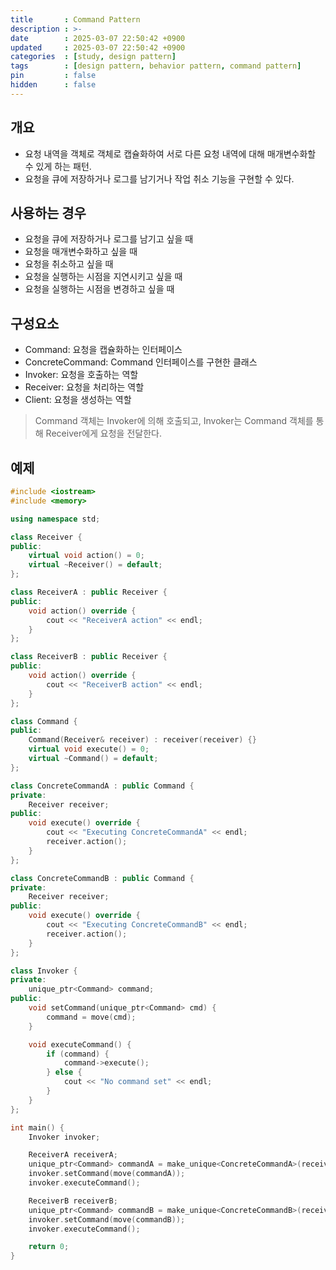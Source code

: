 ```yaml
---
title       : Command Pattern
description : >-
date        : 2025-03-07 22:50:42 +0900
updated     : 2025-03-07 22:50:42 +0900
categories  : [study, design pattern]
tags        : [design pattern, behavior pattern, command pattern]
pin         : false
hidden      : false
---
```


## 개요
- 요청 내역을 객체로 객체로 캡슐화하여 서로 다른 요청 내역에 대해 매개변수화할 수 있게 하는 패턴.
- 요청을 큐에 저장하거나 로그를 남기거나 작업 취소 기능을 구현할 수 있다.

## 사용하는 경우
- 요청을 큐에 저장하거나 로그를 남기고 싶을 때
- 요청을 매개변수화하고 싶을 때
- 요청을 취소하고 싶을 때
- 요청을 실행하는 시점을 지연시키고 싶을 때
- 요청을 실행하는 시점을 변경하고 싶을 때


## 구성요소
- Command: 요청을 캡슐화하는 인터페이스
- ConcreteCommand: Command 인터페이스를 구현한 클래스
- Invoker: 요청을 호출하는 역할
- Receiver: 요청을 처리하는 역할
- Client: 요청을 생성하는 역할
> Command 객체는 Invoker에 의해 호출되고, Invoker는 Command 객체를 통해 Receiver에게 요청을 전달한다.

## 예제
```cpp
#include <iostream>
#include <memory>

using namespace std;

class Receiver {
public:
    virtual void action() = 0;
    virtual ~Receiver() = default;
};

class ReceiverA : public Receiver {
public:
    void action() override {
        cout << "ReceiverA action" << endl;
    }
};

class ReceiverB : public Receiver {
public:
    void action() override {
        cout << "ReceiverB action" << endl;
    }
};

class Command {
public:
    Command(Receiver& receiver) : receiver(receiver) {}
    virtual void execute() = 0;
    virtual ~Command() = default;
};

class ConcreteCommandA : public Command {
private:
    Receiver receiver;
public:
    void execute() override {
        cout << "Executing ConcreteCommandA" << endl;
        receiver.action();
    }
};

class ConcreteCommandB : public Command {
private:
    Receiver receiver;
public:
    void execute() override {
        cout << "Executing ConcreteCommandB" << endl;
        receiver.action();
    }
};

class Invoker {
private:
    unique_ptr<Command> command;
public:
    void setCommand(unique_ptr<Command> cmd) {
        command = move(cmd);
    }

    void executeCommand() {
        if (command) {
            command->execute();
        } else {
            cout << "No command set" << endl;
        }
    }
};

int main() {
    Invoker invoker;

    ReceiverA receiverA;
    unique_ptr<Command> commandA = make_unique<ConcreteCommandA>(receiverA);
    invoker.setCommand(move(commandA));
    invoker.executeCommand();

    ReceiverB receiverB;
    unique_ptr<Command> commandB = make_unique<ConcreteCommandB>(receiverB);
    invoker.setCommand(move(commandB));
    invoker.executeCommand();

    return 0;
}
```


